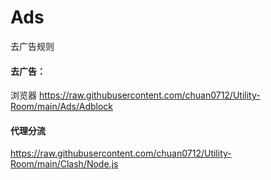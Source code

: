#  Ads

去广告规则


#### 去广告：
浏览器 https://raw.githubusercontent.com/chuan0712/Utility-Room/main/Ads/Adblock

#### 代理分流
https://raw.githubusercontent.com/chuan0712/Utility-Room/main/Clash/Node.js
